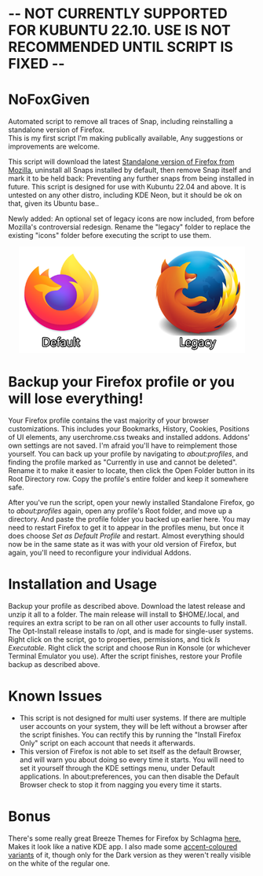 # -- NOT CURRENTLY SUPPORTED FOR KUBUNTU 22.10. USE IS NOT RECOMMENDED UNTIL SCRIPT IS FIXED --

# NoFoxGiven
Automated script to remove all traces of Snap, including reinstalling a standalone version of Firefox.  
This is my first script I'm making publically available, Any suggestions or improvements are welcome.

This script will download the latest [Standalone version of Firefox from Mozilla](https://www.mozilla.org/en-GB/firefox/all/#product-desktop-release), uninstall all Snaps installed by default, then remove Snap itself and mark it to be held back: Preventing any further snaps from being installed in future.
This script is designed for use with Kubuntu 22.04 and above. It is untested on any other distro, including KDE Neon, but it should be ok on that, given its Ubuntu base..

Newly added: An optional set of legacy icons are now included, from before Mozilla's controversial redesign. Rename the "legacy" folder to replace the existing "icons" folder before executing the script to use them.
<p align="center">
  <img width="460" src="Preview.png">
</p>

# Backup your Firefox profile or you will lose everything!
Your Firefox profile contains the vast majority of your browser customizations. This includes your Bookmarks, History, Cookies, Positions of UI elements, any userchrome.css tweaks and installed addons. Addons' own settings are not saved. I'm afraid you'll have to reimplement those yourself.
You can back up your profile by navigating to *about:profiles*, and finding the profile marked as "Currently in use and cannot be deleted". Rename it to make it easier to locate, then click the Open Folder button in its Root Directory row. Copy the profile's entire folder and keep it somewhere safe.

After you've run the script, open your newly installed Standalone Firefox, go to *about:profiles* again, open any profile's Root folder, and move up a directory. And paste the profile folder you backed up earlier here. You may need to restart Firefox to get it to appear in the profiles menu, but once it does choose *Set as Default Profile* and restart. Almost everything should now be in the same state as it was with your old version of Firefox, but again, you'll need to reconfigure your individual Addons.

# Installation and Usage
Backup your profile as described above. Download the latest release and unzip it all to a folder. The main release will install to $HOME/.local, and requires an extra script to be ran on all other user accounts to fully install. The Opt-Install release installs to /opt, and is made for single-user systems. 
Right click on the script, go to properties, permissions, and tick *Is Executable*. Right click the script and choose Run in Konsole (or whichever Terminal Emulator you use). After the script finishes, restore your Profile backup as described above.  

# Known Issues
* This script is not designed for multi user systems. If there are multiple user accounts on your system, they will be left without a browser after the script finishes. You can rectify this by running the "Install Firefox Only" script on each account that needs it afterwards.
* This version of Firefox is not able to set itself as the default Browser, and will warn you about doing so every time it starts. You will need to set it yourself through the KDE settings menu, under Default applications. In about:preferences, you can then disable the Default Browser check to stop it from nagging you every time it starts.

# Bonus

There's some really great Breeze Themes for Firefox by Schlagma [here.](https://addons.mozilla.org/en-GB/firefox/user/14474816/) Makes it look like a native KDE app.
I also made some [accent-coloured variants](https://www.dropbox.com/s/cs8x4iz3j706wcy/Firefox%20Breeze%20Dark%20Accent%20Coloured.zip?dl=0) of it, though only for the Dark version as they weren't really visible on the white of the regular one.
